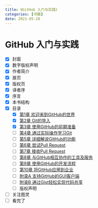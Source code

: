 ```yaml
---
title: 《GitHub 入门与实践》
categories: [书籍]
date: 2021-05-28
---
```


# GitHub 入门与实践

- [x] 封面
- [x] 数字版权声明
- [x] 作者简介
- [x] 扉页
- [x] 版权页
- [x] 译者序
- [x] 序言
- [x] 本书结构
- [x] 目录
  - [x] [第1章 欢迎来到GitHub的世界](notes/01：第1章%20欢迎来到GitHub的世界.md)
  - [x] [第2章 Git的导入](notes/02：第2章%20Git的导入.md)
  - [x] [第3章 使用GitHub的前期准备](notes/03：第3章%20使用GitHub的前期准备.md)
  - [ ] [第4章 通过实际操作学习Git](notes/04：第4章%20通过实际操作学习Git.md)
  - [ ] [第5章 详细解说GitHub的功能](notes/05：第5章%20详细解说GitHub的功能.md)
  - [ ] [第6章 尝试Pull Request](notes/06：第6章%20尝试Pull%20Request.md)
  - [ ] [第7章 接收Pull Request](notes/07：第7章%20接收Pull%20Request.md)
  - [ ] [第8章 与GitHub相互协作的工具及服务](notes/08：第8章%20与GitHub相互协作的工具及服务.md)
  - [ ] [第9章 使用GitHub的开发流程](notes/09：第9章%20使用GitHub的开发流程.md)
  - [ ] [第10章 将GitHub应用到企业](notes/10：第10章%20将GitHub应用到企业.md)
  - [ ] [附录A 支持GitHub的GUI客户端](notes/11：附录A%20支持GitHub的GUI客户端.md)
  - [ ] [附录B 通过Gist轻松实现代码共享](notes/12：附录B%20通过Gist轻松实现代码共享.md)
  - [ ] 版权声明
- [ ] 关注图灵
- [ ] 看完了
